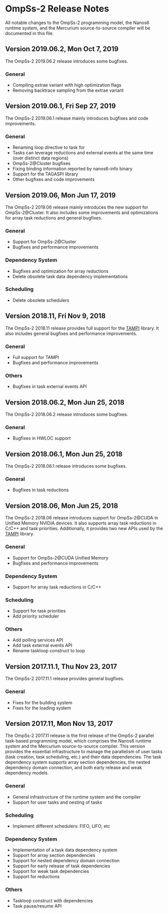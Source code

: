 # OmpSs-2 Release Notes
All notable changes to the OmpSs-2 programming model, the Nanos6 runtime system, and the Mercurium source-to-source
compiler will be documented in this file.


## Version 2019.06.2, Mon Oct 7, 2019
The OmpSs-2 2019.06.2 release introduces some bugfixes.

### General
- Compiling extrae variant with high optimization flags
- Removing backtrace sampling from the extrae variant


## Version 2019.06.1, Fri Sep 27, 2019
The OmpSs-2 2019.06.1 release mainly introduces bugfixes and code improvements.

### General
- Renaming loop directive to task for
- Tasks can leverage reductions and external events at the same time (over distinct data regions)
- OmpSs-2@Cluster bugfixes
- Fixing binding information reported by nanos6-info binary
- Support for the TAGASPI library
- Other bugfixes and code improvements


## Version 2019.06, Mon Jun 17, 2019
The OmpSs-2 2019.06 release mainly introduces the new support for OmpSs-2@Cluster. It also includes some improvements and
optimizations for array task reductions and general bugfixes.

### General
- Support for OmpSs-2@Cluster
- Bugfixes and performance improvements

### Dependency System
- Bugfixes and optimization for array reductions
- Delete obsolete task data dependency implementations

### Scheduling
- Delete obsolete schedulers


## Version 2018.11, Fri Nov 9, 2018
The OmpSs-2 2018.11 release provides full support for the [TAMPI](https://github.com/bsc-pm/tampi) library. It also includes
general bugfixes and performance improvements.

### General
- Full support for TAMPI
- Bugfixes and performance improvements

### Others
- Bugfixes in task external events API


## Version 2018.06.2, Mon Jun 25, 2018
The OmpSs-2 2018.06.2 release introduces some bugfixes.

### General
- Bugfixes in HWLOC support


## Version 2018.06.1, Mon Jun 25, 2018
The OmpSs-2 2018.06.1 release introduces some bugfixes.

### General
- Bugfixes in task reductions


## Version 2018.06, Mon Jun 25, 2018
The OmpSs-2 2018.06 release introduces support for OmpSs-2@CUDA in Unified Memory NVIDIA devices. It also supports array task
reductions in C/C++ and task priorities. Additionally, it provides two new APIs used by the [TAMPI](https://github.com/bsc-pm/tampi)
library.

### General
- Support for OmpSs-2@CUDA Unified Memory
- Bugfixes and performance improvements

### Dependency System
- Support for array task reductions in C/C++

### Scheduling
- Support for task priorities
- Add priority scheduler

### Others
- Add polling services API
- Add task external events API
- Rename taskloop construct to loop


## Version 2017.11.1, Thu Nov 23, 2017
The OmpSs-2 2017.11.1 release provides general bugfixes.

### General
- Fixes for the building system
- Fixes for the loading system


## Version 2017.11, Mon Nov 13, 2017
The OmpSs-2 2017.11 release is the first release of the OmpSs-2 parallel task-based programming model, which comprises the Nanos6 runtime
system and the Mercurium source-to-source compiler. This version provides the essential infrastructure to manage the parallelism of user
tasks (task creation, task scheduling, etc.) and their data dependencies. The task dependency system supports array section dependencies,
the nested dependency domain connection, and both early release and weak dependency models.

### General
- General infrastructure of the runtime system and the compiler
- Support for user tasks and nesting of tasks

### Scheduling
- Implement different schedulers: FIFO, LIFO, etc

### Dependency System
- Implementation of a task data dependency system
- Support for array section dependencies
- Support for nested dependency domain connection
- Support for early release of task dependencies
- Support for weak task dependencies
- Support for reductions

### Others
- Taskloop construct with dependencies
- Task pause/resume API
